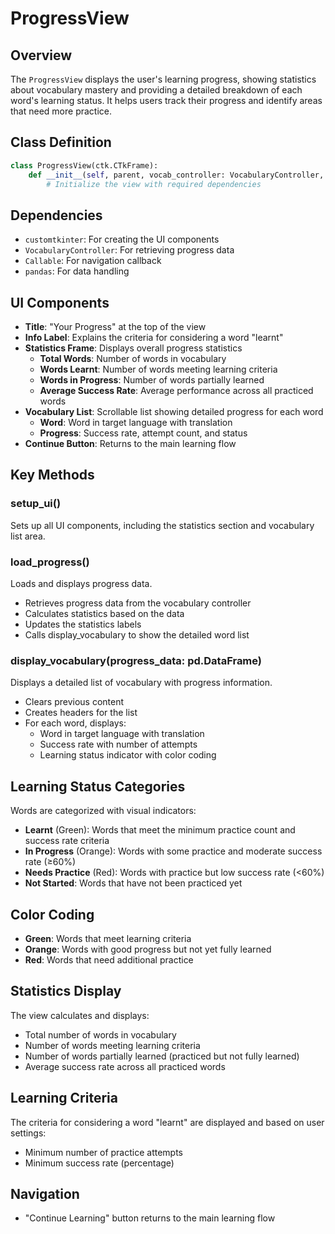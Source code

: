 # ProgressView

## Overview
The `ProgressView` displays the user's learning progress, showing statistics about vocabulary mastery and providing a detailed breakdown of each word's learning status. It helps users track their progress and identify areas that need more practice.

## Class Definition
```python
class ProgressView(ctk.CTkFrame):
    def __init__(self, parent, vocab_controller: VocabularyController, on_complete: Callable):
        # Initialize the view with required dependencies
```

## Dependencies
- `customtkinter`: For creating the UI components
- `VocabularyController`: For retrieving progress data
- `Callable`: For navigation callback
- `pandas`: For data handling

## UI Components
- **Title**: "Your Progress" at the top of the view
- **Info Label**: Explains the criteria for considering a word "learnt"
- **Statistics Frame**: Displays overall progress statistics
  - **Total Words**: Number of words in vocabulary
  - **Words Learnt**: Number of words meeting learning criteria
  - **Words in Progress**: Number of words partially learned
  - **Average Success Rate**: Average performance across all practiced words
- **Vocabulary List**: Scrollable list showing detailed progress for each word
  - **Word**: Word in target language with translation
  - **Progress**: Success rate, attempt count, and status
- **Continue Button**: Returns to the main learning flow

## Key Methods

### setup_ui()
Sets up all UI components, including the statistics section and vocabulary list area.

### load_progress()
Loads and displays progress data.
- Retrieves progress data from the vocabulary controller
- Calculates statistics based on the data
- Updates the statistics labels
- Calls display_vocabulary to show the detailed word list

### display_vocabulary(progress_data: pd.DataFrame)
Displays a detailed list of vocabulary with progress information.
- Clears previous content
- Creates headers for the list
- For each word, displays:
  - Word in target language with translation
  - Success rate with number of attempts
  - Learning status indicator with color coding

## Learning Status Categories
Words are categorized with visual indicators:
- **Learnt** (Green): Words that meet the minimum practice count and success rate criteria
- **In Progress** (Orange): Words with some practice and moderate success rate (≥60%)
- **Needs Practice** (Red): Words with practice but low success rate (<60%)
- **Not Started**: Words that have not been practiced yet

## Color Coding
- **Green**: Words that meet learning criteria
- **Orange**: Words with good progress but not yet fully learned
- **Red**: Words that need additional practice

## Statistics Display
The view calculates and displays:
- Total number of words in vocabulary
- Number of words meeting learning criteria
- Number of words partially learned (practiced but not fully learned)
- Average success rate across all practiced words

## Learning Criteria
The criteria for considering a word "learnt" are displayed and based on user settings:
- Minimum number of practice attempts
- Minimum success rate (percentage)

## Navigation
- "Continue Learning" button returns to the main learning flow
